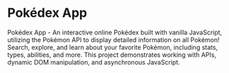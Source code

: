 # Pokédex App
 Pokédex App -  An interactive online Pokédex built with vanilla JavaScript, utilizing the Pokémon API to display detailed information on all Pokémon! Search, explore, and learn about your favorite Pokémon, including stats, types, abilities, and more. This project demonstrates working with APIs, dynamic DOM manipulation, and asynchronous JavaScript.
